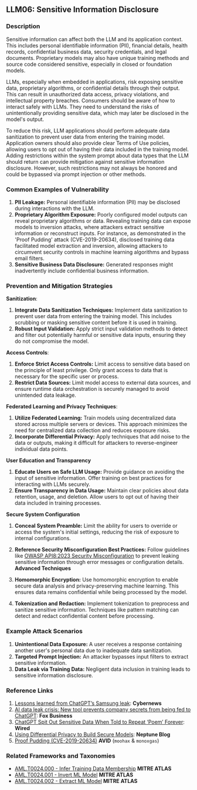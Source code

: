 ## LLM06: Sensitive Information Disclosure

### Description

Sensitive information can affect both the LLM and its application context. This includes personal identifiable information (PII), financial details, health records, confidential business data, security credentials, and legal documents. Proprietary models may also have unique training methods and source code considered sensitive, especially in closed or foundation models.

LLMs, especially when embedded in applications, risk exposing sensitive data, proprietary algorithms, or confidential details through their output. This can result in unauthorized data access, privacy violations, and intellectual property breaches. Consumers should be aware of how to interact safely with LLMs. They need to understand the risks of unintentionally providing sensitive data, which may later be disclosed in the model's output.

To reduce this risk, LLM applications should perform adequate data sanitization to prevent user data from entering the training model. Application owners should also provide clear Terms of Use policies, allowing users to opt out of having their data included in the training model. Adding restrictions within the system prompt about data types that the LLM should return can provide mitigation against sensitive information disclosure. However, such restrictions may not always be honored and could be bypassed via prompt injection or other methods.

### Common Examples of Vulnerability

1. **PII Leakage:** Personal identifiable information (PII) may be disclosed during interactions with the LLM.
2. **Proprietary Algorithm Exposure:** Poorly configured model outputs can reveal proprietary algorithms or data. Revealing training data can expose models to inversion attacks, where attackers extract sensitive information or reconstruct inputs. For instance, as demonstrated in the 'Proof Pudding' attack (CVE-2019-20634), disclosed training data facilitated model extraction and inversion, allowing attackers to circumvent security controls in machine learning algorithms and bypass email filters.
3. **Sensitive Business Data Disclosure:** Generated responses might inadvertently include confidential business information.

### Prevention and Mitigation Strategies

**Sanitization**:

1. **Integrate Data Sanitization Techniques:** Implement data sanitization to prevent user data from entering the training model. This includes scrubbing or masking sensitive content before it is used in training.
2. **Robust Input Validation:** Apply strict input validation methods to detect and filter out potentially harmful or sensitive data inputs, ensuring they do not compromise the model.

**Access Controls**:

1. **Enforce Strict Access Controls:** Limit access to sensitive data based on the principle of least privilege. Only grant access to data that is necessary for the specific user or process.
2. **Restrict Data Sources:** Limit model access to external data sources, and ensure runtime data orchestration is securely managed to avoid unintended data leakage.

**Federated Learning and Privacy Techniques**:

1. **Utilize Federated Learning:** Train models using decentralized data stored across multiple servers or devices. This approach minimizes the need for centralized data collection and reduces exposure risks.
2. **Incorporate Differential Privacy:** Apply techniques that add noise to the data or outputs, making it difficult for attackers to reverse-engineer individual data points.

**User Education and Transparency**

1. **Educate Users on Safe LLM Usage:** Provide guidance on avoiding the input of sensitive information. Offer training on best practices for interacting with LLMs securely.
2. **Ensure Transparency in Data Usage:** Maintain clear policies about data retention, usage, and deletion. Allow users to opt out of having their data included in training processes.

**Secure System Configuration**

1. **Conceal System Preamble:** Limit the ability for users to override or access the system's initial settings, reducing the risk of exposure to internal configurations.
2. **Reference Security Misconfiguration Best Practices:** Follow guidelines like [OWASP API8:2023 Security Misconfiguration](https://owasp.org/API-Security/editions/2023/en/0xa8-security-misconfiguration/) to prevent leaking sensitive information through error messages or configuration details.  
**Advanced Techniques**

1. **Homomorphic Encryption:** Use homomorphic encryption to enable secure data analysis and privacy-preserving machine learning. This ensures data remains confidential while being processed by the model.
2. **Tokenization and Redaction:** Implement tokenization to preprocess and sanitize sensitive information. Techniques like pattern matching can detect and redact confidential content before processing.

### Example Attack Scenarios

1. **Unintentional Data Exposure:** A user receives a response containing another user's personal data due to inadequate data sanitization.
2. **Targeted Prompt Injection:** An attacker bypasses input filters to extract sensitive information.
3. **Data Leak via Training Data:** Negligent data inclusion in training leads to sensitive information disclosure.

### Reference Links

1. [Lessons learned from ChatGPT’s Samsung leak](https://cybernews.com/security/chatgpt-samsung-leak-explained-lessons/): **Cybernews**
2. [AI data leak crisis: New tool prevents company secrets from being fed to ChatGPT](https://www.foxbusiness.com/politics/ai-data-leak-crisis-prevent-company-secrets-chatgpt): **Fox Business**
3. [ChatGPT Spit Out Sensitive Data When Told to Repeat ‘Poem’ Forever](https://www.wired.com/story/chatgpt-poem-forever-security-roundup/): **Wired**
4. [Using Differential Privacy to Build Secure Models](https://neptune.ai/blog/using-differential-privacy-to-build-secure-models-tools-methods-best-practices): **Neptune Blog**
5. [Proof Pudding (CVE-2019-20634)](https://avidml.org/database/avid-2023-v009/) **AVID** (`moohax` & `monoxgas`)

### Related Frameworks and Taxonomies

- [AML.T0024.000 - Infer Training Data Membership](https://atlas.mitre.org/techniques/AML.T0024.000) **MITRE ATLAS**
- [AML.T0024.001 - Invert ML Model](https://atlas.mitre.org/techniques/AML.T0024.001) **MITRE ATLAS**
- [AML.T0024.002 - Extract ML Model](https://atlas.mitre.org/techniques/AML.T0024.002) **MITRE ATLAS**